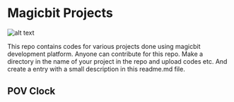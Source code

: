 # Magicbit Projects
![alt text](https://magicbit.cc/wp-content/uploads/2021/01/LOGO.png)

This repo contains codes for various projects done using magicbit development platform. Anyone can contribute for this repo. Make a directory in the name of your project in the repo and upload codes etc. And create a entry with a small description in this readme.md file.


## POV Clock
